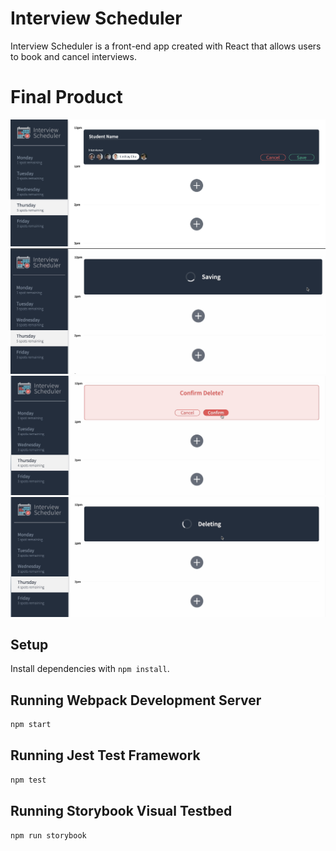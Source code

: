 # Interview Scheduler
Interview Scheduler is a front-end app created with React that allows users to book and cancel interviews. 

# Final Product
!["When a user creates the appointment, the create mode will show the textarea for the user to enter their name and as well as the options of interviewers to be selected"](https://github.com/xebol/scheduler/blob/master/docs/Screenshot%202023-04-27%20at%208.28.54%20AM.png?raw=true)
!["When a user books an appointment. The app will display a saving status to indicate that the appointment is being booked](https://github.com/xebol/scheduler/blob/master/docs/Screenshot%202023-04-27%20at%208.24.01%20AM.png?raw=true)
!["When a user cancels an appointment. There will be a confirmation prompt that will be shown tot he user incase that the delete button was clicked by accident"](https://github.com/xebol/scheduler/blob/master/docs/Screenshot%202023-04-27%20at%208.25.24%20AM.png?raw=true)
!["When a user clicks the confirm button, the deleting status will display to indicate that the appointment is being deleted"](https://github.com/xebol/scheduler/blob/master/docs/Screenshot%202023-04-27%20at%208.25.29%20AM.png?raw=true)

## Setup

Install dependencies with `npm install`.

## Running Webpack Development Server

```sh
npm start
```

## Running Jest Test Framework

```sh
npm test
```

## Running Storybook Visual Testbed

```sh
npm run storybook
```
